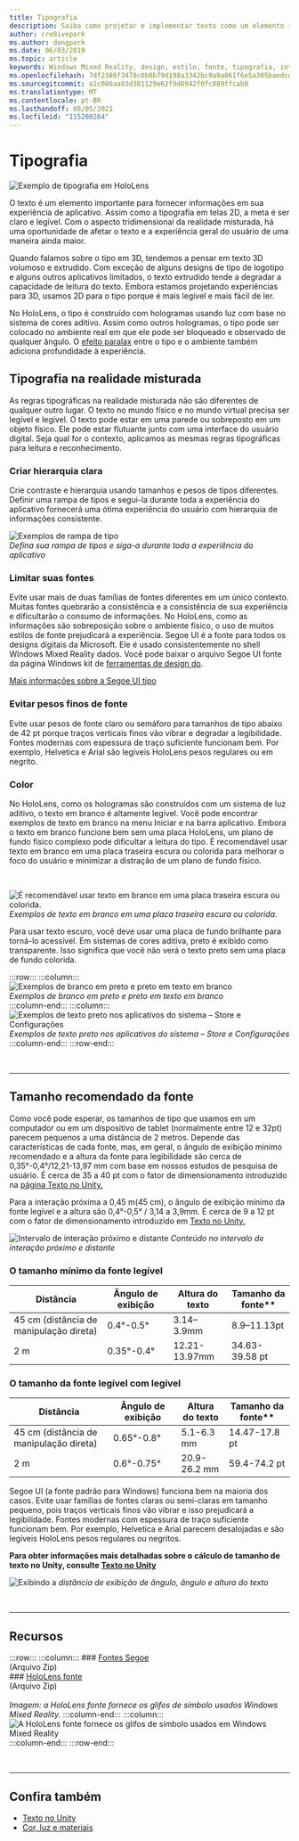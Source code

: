 ```yaml
---
title: Tipografia
description: Saiba como projetar e implementar texto como um elemento importante para fornecer informações em sua experiência de aplicativo de realidade misturada.
author: cre8ivepark
ms.author: dongpark
ms.date: 06/03/2019
ms.topic: article
keywords: Windows Mixed Reality, design, estilo, fonte, tipografia, interface do usuário, experiência do usuário, texto, headset de realidade misturada, headset de realidade misturada do Windows, headset de realidade virtual, HoloLens
ms.openlocfilehash: 7df2386f3478c0b0b79d198a3342bc9a9a061f6e5a305baedcd91be9c2f09f04
ms.sourcegitcommit: a1c086aa83d381129e62f9d8942f0fc889ffcab0
ms.translationtype: MT
ms.contentlocale: pt-BR
ms.lasthandoff: 08/05/2021
ms.locfileid: "115200264"
---
```

# <a name="typography"></a>Tipografia

![Exemplo de tipografia em HoloLens](images/typography-cover.png)<br>


O texto é um elemento importante para fornecer informações em sua experiência de aplicativo. Assim como a tipografia em telas 2D, a meta é ser claro e legível. Com o aspecto tridimensional da realidade misturada, há uma oportunidade de afetar o texto e a experiência geral do usuário de uma maneira ainda maior.

Quando falamos sobre o tipo em 3D, tendemos a pensar em texto 3D volumoso e extrudido. Com exceção de alguns designs de tipo de logotipo e alguns outros aplicativos limitados, o texto extrudido tende a degradar a capacidade de leitura do texto. Embora estamos projetando experiências para 3D, usamos 2D para o tipo porque é mais legível e mais fácil de ler.

No HoloLens, o tipo é construído com hologramas usando luz com base no sistema de cores aditivo. Assim como outros hologramas, o tipo pode ser colocado no ambiente real em que ele pode ser bloqueado e observado de qualquer ângulo. O [efeito paralax](https://en.wikipedia.org/wiki/Parallax) entre o tipo e o ambiente também adiciona profundidade à experiência.

## <a name="typography-in-mixed-reality"></a>Tipografia na realidade misturada

As regras tipográficas na realidade misturada não são diferentes de qualquer outro lugar. O texto no mundo físico e no mundo virtual precisa ser legível e legível. O texto pode estar em uma parede ou sobreposto em um objeto físico. Ele pode estar flutuante junto com uma interface do usuário digital. Seja qual for o contexto, aplicamos as mesmas regras tipográficas para leitura e reconhecimento.

### <a name="create-clear-hierarchy"></a>Criar hierarquia clara

Crie contraste e hierarquia usando tamanhos e pesos de tipos diferentes. Definir uma rampa de tipos e segui-la durante toda a experiência do aplicativo fornecerá uma ótima experiência do usuário com hierarquia de informações consistente.

![Exemplos de rampa de tipo](images/typography-ramp-1000px.jpg)<br>
*Defina sua rampa de tipos e siga-a durante toda a experiência do aplicativo*

### <a name="limit-your-fonts"></a>Limitar suas fontes

Evite usar mais de duas famílias de fontes diferentes em um único contexto. Muitas fontes quebrarão a consistência e a consistência de sua experiência e dificultarão o consumo de informações. No HoloLens, como as informações são sobreposição sobre o ambiente físico, o uso de muitos estilos de fonte prejudicará a experiência. Segoe UI é a fonte para todos os designs digitais da Microsoft. Ele é usado consistentemente no shell Windows Mixed Reality dados. Você pode baixar o arquivo Segoe UI fonte da página Windows kit de [ferramentas de design do](/windows/uwp/design-downloads/).

[Mais informações sobre a Segoe UI tipo](/windows/uwp/design/style/typography)

### <a name="avoid-thin-font-weights"></a>Evitar pesos finos de fonte

Evite usar pesos de fonte claro ou semáforo para tamanhos de tipo abaixo de 42 pt porque traços verticais finos vão vibrar e degradar a legibilidade. Fontes modernas com espessura de traço suficiente funcionam bem. Por exemplo, Helvetica e Arial são legíveis HoloLens pesos regulares ou em negrito.

### <a name="color"></a>Color

No HoloLens, como os hologramas são construídos com um sistema de luz aditivo, o texto em branco é altamente legível. Você pode encontrar exemplos de texto em branco na menu Iniciar e na barra aplicativo. Embora o texto em branco funcione bem sem uma placa HoloLens, um plano de fundo físico complexo pode dificultar a leitura do tipo. É recomendável usar texto em branco em uma placa traseira escura ou colorida para melhorar o foco do usuário e minimizar a distração de um plano de fundo físico.

<br>


![É recomendável usar texto em branco em uma placa traseira escura ou colorida. ](images/typography-whiteonblack2-1000px.jpg)
 *Exemplos de texto em branco em uma placa traseira escura ou colorida.*
<br>

Para usar texto escuro, você deve usar uma placa de fundo brilhante para torná-lo acessível. Em sistemas de cores aditiva, preto é exibido como transparente. Isso significa que você não verá o texto preto sem uma placa de fundo colorida.

:::row:::
    :::column:::
        ![Exemplos de branco em preto e preto em texto em branco](images/typography-whiteonblack.png)<br>
        *Exemplos de branco em preto e preto em texto em branco*<br>
    :::column-end:::
    :::column:::
        ![Exemplos de texto preto nos aplicativos do sistema – Store e Configurações](images/640px-typography-blackonwhite.jpg)<br>
        *Exemplos de texto preto nos aplicativos do sistema – Store e Configurações*<br>
    :::column-end:::
:::row-end:::

<br>

---

## <a name="recommended-font-size"></a>Tamanho recomendado da fonte

Como você pode esperar, os tamanhos de tipo que usamos em um computador ou em um dispositivo de tablet (normalmente entre 12 e 32pt) parecem pequenos a uma distância de 2 metros. Depende das características de cada fonte, mas, em geral, o ângulo de exibição mínimo recomendado e a altura da fonte para legibilidade são cerca de 0,35°-0,4°/12,21-13,97 mm com base em nossos estudos de pesquisa de usuário. É cerca de 35 a 40 pt com o fator de dimensionamento introduzido na [página Texto no Unity.](../develop/unity/text-in-unity.md) 

Para a interação próxima a 0,45 m(45 cm), o ângulo de exibição mínimo da fonte legível e a altura são 0,4°-0,5° / 3,14 a 3,9mm. É cerca de 9 a 12 pt com o fator de dimensionamento introduzido em [Texto no Unity.](../develop/unity/text-in-unity.md)

![Intervalo de interação próximo e distante ](images/typography-distance-1000px.jpg)
 *Conteúdo no intervalo de interação próximo e distante*

### <a name="the-minimum-legible-font-size"></a>O tamanho mínimo da fonte legível

| Distância | Ângulo de exibição | Altura do texto | Tamanho da fonte** |
|---------|---------|---------|---------|
| 45 cm (distância de manipulação direta) | 0.4°-0.5° | 3.14–3.9mm | 8.9–11.13pt |
| 2 m | 0.35°-0.4° | 12.21-13.97mm | 34.63-39.58 pt |

### <a name="the-comfortably-legible-font-size"></a>O tamanho da fonte legível com legível

| Distância | Ângulo de exibição | Altura do texto | Tamanho da fonte** |
|---------|---------|---------|---------|
| 45 cm (distância de manipulação direta) | 0.65°-0.8° | 5.1-6.3 mm | 14.47-17.8 pt |
| 2 m | 0.6°-0.75° | 20.9-26.2 mm | 59.4-74.2 pt |


Segoe UI (a fonte padrão para Windows) funciona bem na maioria dos casos. Evite usar famílias de fontes claras ou semi-claras em tamanho pequeno, pois traços verticais finos vão vibrar e isso prejudicará a legibilidade. Fontes modernas com espessura de traço suficiente funcionam bem. Por exemplo, Helvetica e Arial parecem desalojadas e são legíveis HoloLens pesos regulares ou negritos.

**Para obter informações mais detalhadas sobre o cálculo de tamanho de texto no Unity, consulte [Texto no Unity](../develop/unity/text-in-unity.md)**

![Exibindo a ](images/Text_In_Unity_ViewingAngle.jpg)
 *distância de exibição de ângulo, ângulo e altura do texto*

<br>

---

## <a name="resources"></a>Recursos

:::row:::
    :::column:::
    ### <a name="segoe-fontsbr"></a>[Fontes Segoe](https://download.microsoft.com/download/1/B/C/1BCF071A-78EE-4968-ACBE-15461C274B61/Segoe%20fonts%20v1705.zip)<br>
    (Arquivo Zip)<br>
    ### <a name="hololens-fontbr"></a>[HoloLens fonte](https://download.microsoft.com/download/3/8/D/38D659E2-4B9C-413A-B2E7-1956181DC427/Hololens%20font.zip)<br>
    (Arquivo Zip)<br>
    <br>
    *Imagem: a HoloLens fonte fornece os glifos de símbolo usados Windows Mixed Reality.*
    :::column-end:::
        :::column:::
        ![A HoloLens fonte fornece os glifos de símbolo usados em Windows Mixed Reality](images/hololensmdl2symbols.jpg)<br>
    :::column-end:::
:::row-end:::


<br>

---

## <a name="see-also"></a>Confira também

* [Texto no Unity](../develop/unity/text-in-unity.md)
* [Cor, luz e materiais](./color-light-and-materials.md)